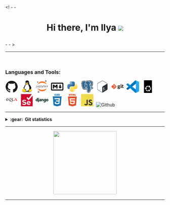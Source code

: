 <! - - <h1
align="center">
Hi there, I'm Ilya 
<img src="https://github.com/blackcater/blackcater/raw/main/images/Hi.gif" height="32"/>
</h1> - - >

---

<br>

### Languages and Tools:

<div>
  <img src="https://github.com/devicons/devicon/blob/master/icons/github/github-original.svg" title="Github" alt="Github" width="40" height="40"/>&nbsp;
  <img src="https://github.com/devicons/devicon/blob/master/icons/linux/linux-original.svg" title="Linux" alt="Linux" width="40" height="40"/>&nbsp;
  <img src="https://github.com/devicons/devicon/blob/master/icons/jupyter/jupyter-original-wordmark.svg" title="Jupyter" alt="Jupytert" width="40" height="40"/>&nbsp;
  <img src="https://github.com/devicons/devicon/blob/master/icons/markdown/markdown-original.svg" title="Markdown" alt="Mpring" width="40" height="40"/>&nbsp;
  <img src="https://github.com/devicons/devicon/blob/master/icons/python/python-original.svg" title="Python" alt="Python" width="40" height="40"/>&nbsp;
  <img src="https://github.com/devicons/devicon/blob/master/icons/postgresql/postgresql-original.svg" title="Postgresql" alt="Postgresql" width="40" height="40"/>&nbsp;
  <img src="https://github.com/devicons/devicon/blob/master/icons/bash/bash-original.svg" title="Bash" alt="Bash" width="40" height="40"/>&nbsp;
  <img src="https://github.com/devicons/devicon/blob/master/icons/git/git-original-wordmark.svg" title="Git" **alt="Git" width="40" height="40"/>&nbsp;
  <img src="https://github.com/devicons/devicon/blob/master/icons/vscode/vscode-original.svg" title="vscode" **alt="vscode" width="40" height="40"/>&nbsp;
  <img src="https://github.com/devicons/devicon/blob/master/icons/ubuntu/ubuntu-plain.svg" title="Ubuntu" alt="Ubuntu" width="40" height="40"/>&nbsp;
  <img src="https://github.com/devicons/devicon/blob/master/icons/sqlalchemy/sqlalchemy-original.svg" title="sqlalchemy" alt="sqlalchemy" width="40" height="40"/>&nbsp;
  <img src="https://github.com/devicons/devicon/blob/master/icons/selenium/selenium-original.svg" title="selenium" alt="selenium" width="40" height="40"/>&nbsp;
  <img src="https://github.com/devicons/devicon/blob/master/icons/django/django-plain-wordmark.svg" title="Github" alt="Github" width="40" height="40"/>&nbsp;
  <img src="https://github.com/devicons/devicon/blob/master/icons/css3/css3-plain-wordmark.svg" title="Github" alt="Github" width="40" height="40"/>&nbsp;
  <img src="https://github.com/devicons/devicon/blob/master/icons/html5/html5-plain-wordmark.svg" title="Github" alt="Github" width="40" height="40"/>&nbsp;
  <img src="https://github.com/devicons/devicon/blob/master/icons/javascript/javascript-original.svg" title="Github" alt="Github" width="40" height="40"/>&nbsp;
  <img src="[https://github.com/devicons/devicon/blob/master/icons/javascript/javascript-original.svg (https://github.com/devicons/devicon/blob/master/icons/docker/docker-original.svg)" title="Github" alt="Github" width="40" height="40"/>&nbsp;
</div>

---

<Details close="false">
    <summary><b>:gear: &nbsp;Git statistics</b></summary>


<br>
<h2 align="center">

![](https://github-readme-stats.vercel.app/api?username=yi1lei6a3&theme=tokyonight&hide_border=false&include_all_commits=true&count_private=true)
![](http://github-readme-streak-stats.herokuapp.com?user=yi1lei6a3&theme=tokyonight&hide_border=true&date_format=j%20M%5B%20Y%5D)
![](https://github-readme-stats.vercel.app/api/top-langs/?username=yi1lei6a3&theme=tokyonight&hide_border=false&include_all_commits=true&count_private=true&layout=compact)

</h2>
<br>

[![trophy](https://github-profile-trophy.vercel.app/?username=yi1lei6a3&&theme=tokyonight&margin-w=8)](https://github.com/ryo-ma/github-profile-trophy)

<br>
</details>

---

<div align="center">
  <img src="https://media.giphy.com/media/z2KbVZxKCHxxIDhnsQ/giphy.gif" width="200" height="200"/>
</div>


***
